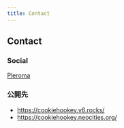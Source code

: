 ```yaml
---
title: Contact
---
```

## Contact

### Social

[Pleroma](https://stereophonic.space/bullwhip)

### 公開先
- https://cookiehookey.v6.rocks/
- https://cookiehookey.neocities.org/
